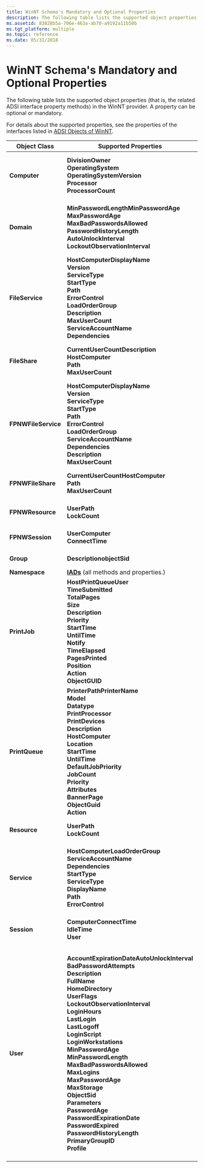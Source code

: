 ```yaml
---
title: WinNT Schema's Mandatory and Optional Properties
description: The following table lists the supported object properties (that is, the related ADSI interface property methods) in the WinNT provider. A property can be optional or mandatory.
ms.assetid: 83028b5a-706e-463a-ab70-a9192a11b50b
ms.tgt_platform: multiple
ms.topic: reference
ms.date: 05/31/2018
---
```


# WinNT Schema's Mandatory and Optional Properties

The following table lists the supported object properties (that is, the related ADSI interface property methods) in the WinNT provider. A property can be optional or mandatory.

For details about the supported properties, see the properties of the interfaces listed in [ADSI Objects of WinNT](adsi-objects-of-winnt.md).



| Object Class        | Supported Properties                                     |  Required?                                                 |
|---------------------|--------------------------------------------------------------------------------------------------------------------------------------------------------------------------------------------------------------------------------------------------------------------------------------------------------------------------------------------------------------------------------------------------------------------------------------------------------------------------------------------------------------------------------------------------------------------------------------------------------------------------------------------------------------------------------------------------------------------------------------------------------------------------------------------------------------------------|----------------------------------------------------------------------------------------------------------------------------------------------------------------------------------------------------------------------------------------------------------------------------------------------------------------------------------------------------------------------------------------------------------------------------------------------------------------------------------------------------------------------------------------------------------------------|
| **Computer**        | **DivisionOwner**<br/> **OperatingSystem**<br/> **OperatingSystemVersion**<br/> **Processor**<br/> **ProcessorCount**<br/>                                                                                                                                                                                                                                                                                                                                                                                                                                                                                                                                                                                                                                                                 | Optional Optional<br/> Optional<br/> Optional<br/> Optional<br/> Optional<br/>                                                                                                                                                                                                                                                                                                                                                                                                                                                         |
| **Domain**          | **MinPasswordLengthMinPasswordAge**<br/> **MaxPasswordAge**<br/> **MaxBadPasswordsAllowed**<br/> **PasswordHistoryLength**<br/> **AutoUnlockInterval**<br/> **LockoutObservationInterval**<br/>                                                                                                                                                                                                                                                                                                                                                                                                                                                                                                                                                                                      | Optional Optional<br/> Optional<br/> Optional<br/> Optional<br/> Optional<br/> Optional<br/>                                                                                                                                                                                                                                                                                                                                                                                                                                     |
| **FileService**     | **HostComputerDisplayName**<br/> **Version**<br/> **ServiceType**<br/> **StartType**<br/> **Path**<br/> **ErrorControl**<br/> **LoadOrderGroup**<br/> **Description**<br/> **MaxUserCount**<br/> **ServiceAccountName**<br/> **Dependencies**<br/>                                                                                                                                                                                                                                                                                                                                                                                                                                                                                                     | Optional Optional<br/> Optional<br/> Optional<br/> Optional<br/> Optional<br/> Optional<br/> Optional<br/> Optional<br/> Optional<br/> Optional<br/>                                                                                                                                                                                                                                                                                                                                                     |
| **FileShare**       | **CurrentUserCountDescription**<br/> **HostComputer**<br/> **Path**<br/> **MaxUserCount**<br/>                                                                                                                                                                                                                                                                                                                                                                                                                                                                                                                                                                                                                                                                                                   | Optional Optional<br/> Optional<br/> Mandatory<br/> Mandatory<br/>                                                                                                                                                                                                                                                                                                                                                                                                                                                                           |
| **FPNWFileService** | **HostComputerDisplayName**<br/> **Version**<br/> **ServiceType**<br/> **StartType**<br/> **Path**<br/> **ErrorControl**<br/> **LoadOrderGroup**<br/> **ServiceAccountName**<br/> **Dependencies**<br/> **Description**<br/> **MaxUserCount**<br/>                                                                                                                                                                                                                                                                                                                                                                                                                                                                                                     | Optional Optional<br/> Optional<br/> Optional<br/> Optional<br/> Optional<br/> Optional<br/> Optional<br/> Optional<br/> Optional<br/>                                                                                                                                                                                                                                                                                                                                                                         |
| **FPNWFileShare**   | **CurrentUserCountHostComputer**<br/> **Path**<br/> **MaxUserCount**<br/>                                                                                                                                                                                                                                                                                                                                                                                                                                                                                                                                                                                                                                                                                                                              | Optional Optional<br/> Mandatory<br/> Mandatory<br/>                                                                                                                                                                                                                                                                                                                                                                                                                                                                                               |
| **FPNWResource**    | **UserPath**<br/> **LockCount**<br/>                                                                                                                                                                                                                                                                                                                                                                                                                                                                                                                                                                                                                                                                                                                                                                         | Optional Optional<br/> Optional<br/>                                                                                                                                                                                                                                                                                                                                                                                                                                                                                                                     |
| **FPNWSession**     | **UserComputer**<br/> **ConnectTime**<br/>                                                                                                                                                                                                                                                                                                                                                                                                                                                                                                                                                                                                                                                                                                                                                                   | Optional Optional<br/> Optional<br/>                                                                                                                                                                                                                                                                                                                                                                                                                                                                                                                     |
| **Group**           | **DescriptionobjectSid**<br/>                                                                                                                                                                                                                                                                                                                                                                                                                                                                                                                                                                                                                                                                                                                                                                                      | Optional Optional<br/>                                                                                                                                                                                                                                                                                                                                                                                                                                                                                                                                         |
| **Namespace**       | [**IADs**](/windows/desktop/api/Iads/nn-iads-iads) (all methods and properties.)                                                                                                                                                                                                                                                                                                                                                                                                                                                                                                                                                                                                                                                                                                                                                                       |                                                                                                                                                                                                                                                                                                                                                                                                                                                                                                                                                                      |
| **PrintJob**        | **HostPrintQueueUser**<br/> **TimeSubmitted**<br/> **TotalPages**<br/> **Size**<br/> **Description**<br/> **Priority**<br/> **StartTime**<br/> **UntilTime**<br/> **Notify**<br/> **TimeElapsed**<br/> **PagesPrinted**<br/> **Position**<br/> **Action**<br/> **ObjectGUID**<br/>                                                                                                                                                                                                                                                                                                                                                                                                                                                   | Optional Optional<br/> Optional<br/> Optional<br/> Optional<br/> Optional<br/> Optional<br/> Optional<br/> Optional<br/> Optional<br/> Optional<br/> Optional<br/> Optional<br/>                                                                                                                                                                                                                                                                                                             |
| **PrintQueue**      | **PrinterPathPrinterName**<br/> **Model**<br/> **Datatype**<br/> **PrintProcessor**<br/> **PrintDevices**<br/> **Description**<br/> **HostComputer**<br/> **Location**<br/> **StartTime**<br/> **UntilTime**<br/> **DefaultJobPriority**<br/> **JobCount**<br/> **Priority**<br/> **Attributes**<br/> **BannerPage**<br/> **ObjectGuid**<br/> **Action**<br/>                                                                                                                                                                                                                                                                                                                                                      | Mandatory<br/> Mandatory<br/> Mandatory<br/> Mandatory<br/> Mandatory<br/> Optional<br/> Optional<br/> Optional<br/> Optional<br/> Optional<br/> Optional<br/> Optional<br/> Optional<br/> Optional<br/> Optional<br/> Optional<br/> Optional<br/>                                                                                                                                                                                                             |
| **Resource**        | **UserPath**<br/> **LockCount**<br/>                                                                                                                                                                                                                                                                                                                                                                                                                                                                                                                                                                                                                                                                                                                                                                         | Optional Optional<br/> Optional<br/>                                                                                                                                                                                                                                                                                                                                                                                                                                                                                                                     |
| **Service**         | **HostComputerLoadOrderGroup**<br/> **ServiceAccountName**<br/> **Dependencies**<br/> **StartType**<br/> **ServiceType**<br/> **DisplayName**<br/> **Path**<br/> **ErrorControl**<br/>                                                                                                                                                                                                                                                                                                                                                                                                                                                                                                                                                                                   | Optional Optional<br/> Optional<br/> Optional<br/> Mandatory<br/> Mandatory<br/> Mandatory<br/> Mandatory<br/> Mandatory<br/>                                                                                                                                                                                                                                                                                                                                                                                        |
| **Session**         | **ComputerConnectTime**<br/> **IdleTime**<br/> **User**<br/>                                                                                                                                                                                                                                                                                                                                                                                                                                                                                                                                                                                                                                                                                                                                           | Optional Optional<br/> Optional<br/> Optional<br/>                                                                                                                                                                                                                                                                                                                                                                                                                                                                                                 |
| **User**            | **AccountExpirationDateAutoUnlockInterval**<br/> **BadPasswordAttempts**<br/> **Description**<br/> **FullName**<br/> **HomeDirectory**<br/> **UserFlags**<br/> **LockoutObservationInterval**<br/> **LoginHours**<br/> **LastLogin**<br/> **LastLogoff**<br/> **LoginScript**<br/> **LoginWorkstations**<br/> **MinPasswordAge**<br/> **MinPasswordLength**<br/> **MaxBadPasswordsAllowed**<br/> **MaxLogins**<br/> **MaxPasswordAge**<br/> **MaxStorage**<br/> **ObjectSid**<br/> **Parameters**<br/> **PasswordAge**<br/> **PasswordExpirationDate**<br/> **PasswordExpired**<br/> **PasswordHistoryLength**<br/> **PrimaryGroupID**<br/> **Profile**<br/> | Optional Optional<br/> Optional<br/> Optional<br/> Optional<br/> Optional<br/> Optional<br/> Optional<br/> Optional<br/> Optional<br/> Optional<br/> Optional<br/> Optional<br/> Optional<br/> Optional<br/> Optional<br/> Optional<br/> Optional<br/> Optional<br/> Optional<br/> Optional<br/> Optional<br/> Optional<br/> Optional<br/> Optional<br/> Optional<br/> Optional<br/> Optional<br/> |



 

 

 





